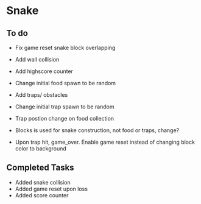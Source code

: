 # Snake

## To do
- Fix game reset snake block overlapping
- Add wall collision
- Add highscore counter
- Change initial food spawn to be random
- Add traps/ obstacles
- Change initial trap spawn to be random
- Trap postion change on food collection

- Blocks is used for snake construction, not food or traps, change?
- Upon trap hit, game_over. Enable game reset instead of changing block color to background

## Completed Tasks
- Added snake collision
- Added game reset upon loss
- Added score counter
